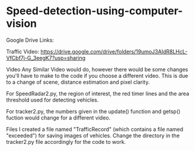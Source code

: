 # Speed-detection-using-computer-vision
Google Drive Links:

Traffic Video:
https://drive.google.com/drive/folders/19umoJ3AIdR8LHcL-VfCbf7j-G_3eegK7?usp=sharing

Video
Any Similar Video would do, however there would be some changes you'll have to make to the code if you choose a different video. This is due to a change of scene, distance estimation and pixel clarity.

For SpeedRadar2.py, the region of interest, the red timer lines and the area threshold used for detecting vehicles.

For tracker2.py, the numbers given in the update() function and getsp() fuction would change for a different video.

Files
I created a file named "TrafficRecord" (which contains a file named "exceeded") for saving images of vehicles. Change the directory in the tracker2.py file accordingly for the code to work.
